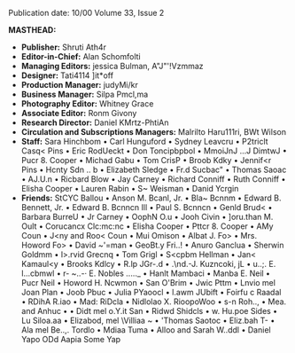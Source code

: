 Publication date: 10/00
Volume 33, Issue 2

**MASTHEAD:**
- **Publisher:** Shruti Ath4r
- **Editor-in-Chief:** Alan Schomfolti
- **Managing Editors:** jessica Bulman, A"J"'!Vzmmaz
- **Designer:** Tati4114 ]it*off
- **Production Manager:** judyMi/kr
- **Business Manager:** Silpa Pmcl,ma
- **Photography Editor:** Whitney Grace
- **Associate Editor:** Ronm Givony
- **Research Director:** Daniel KMrtz-PhtiAn
- **Circulation and Subscriptions Managers:** Malrilto Haru111ri, BWt Wilson
- **Staff:** Sara Hinchbom • Carl Hunguford • Sydney Leavcru • P2triclt Casq< Pins • Eric RodUeckt • Don Toncipbpbol • MmoiJnJ ...J DimtwJ • Pucr 8. Cooper • Michad Gabu • Tom CrisP • Broob Kdky • Jennif<r Pins • Hcnty Sdn .. b • Elizabeth Sledge • Fr.d Sucbac" • Thomas Saoac • AJ.U.n • Ricbard Blow • Jay Carney • Richard Conniff • Ruth Conniff • Elisha Cooper • Lauren Rabin • S~ Weisman • Danid Ycrgin
- **Friends:** StCYC Ballou • Anson M. Bcanl, Jr. • Bla~ Bcnnm • Edward B. Bennett, Jr. • Edward B. Bcnncn Ill • Paul S. Bcnncn • Genld Brud< • Barbara BurreU • Jr Carney • OophN O.u • Jooh Civin • ]oru.than M. Oult • Corucancx Clc:mc:nc • Elisha Cooper • Pttcr 8. Cooper • AMy Coun • J<ny and Roo< Coun • Mui Omison • Albat J. Fo> • Mrs. Howord Fo> • David ~'=man • GeoBt.y Fri..! • Anuro Ganclua • Sherwin Goldmm • l>.rvid Grecnq • Tom Grigl • S<cpbm Hellman • Jan< Kamaul<y • Brooks Kdlcy • R.lp JGr-.d • .\nd.-J. Kuzncoki, jL • u..;. E. l...cbmwl • r- ~..-· E. Nobles ....._ • Hanlt Mambaci • Manba E. Neil • Pucr Neil • Howord H. Ncwmon • San O'Brim • Jwic Pttm • Lnvio mel Joan Plan • Joob Pbuc • Julia PYaoocl • l.awm JUbift • Foirfu c Raadal • RDihA R.iao • Mad: RiDcla • Nidlolao X. RioopoWoo • s-n Roh.., • Mea. and Anhuc • • Didt mel o.Y.it San • Ridwd Shidcls • w. Hu.poe Sides • Lu Siloa.aa • Elizabod, mel \Villiaa ~ • 'Thomas Saotoc • Eliz.bah T- • Ala mel Be..,. Tordlo • Mdiaa Tuma • Alloo and Sarah W..ddl • Daniel Yapo ODd Aapia Some Yap

